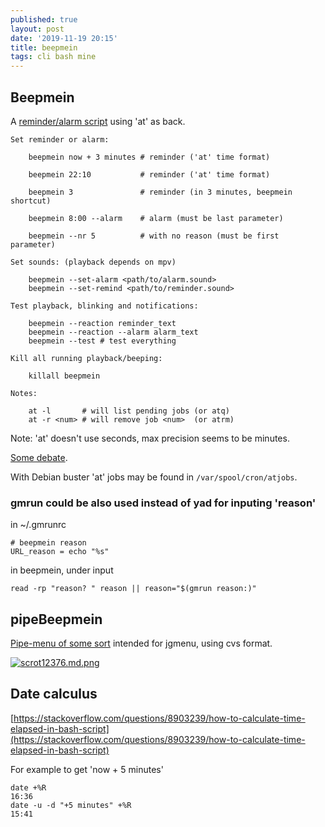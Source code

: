 ```yaml
---
published: true
layout: post
date: '2019-11-19 20:15'
title: beepmein
tags: cli bash mine 
---
```

## Beepmein

A [reminder/alarm script](https://raw.githubusercontent.com/brontosaurusrex/bucentaur/master/.experiments/bin/beepmein) using 'at' as back.

    Set reminder or alarm:

        beepmein now + 3 minutes # reminder ('at' time format)
        
        beepmein 22:10           # reminder ('at' time format)
                
        beepmein 3               # reminder (in 3 minutes, beepmein shortcut)
                
        beepmein 8:00 --alarm    # alarm (must be last parameter)
        
        beepmein --nr 5          # with no reason (must be first parameter)
           
    Set sounds: (playback depends on mpv)

        beepmein --set-alarm <path/to/alarm.sound>
        beepmein --set-remind <path/to/reminder.sound>

    Test playback, blinking and notifications:

        beepmein --reaction reminder_text
        beepmein --reaction --alarm alarm_text
        beepmein --test # test everything

    Kill all running playback/beeping:

        killall beepmein 

    Notes:

        at -l       # will list pending jobs (or atq)
        at -r <num> # will remove job <num>  (or atrm)

Note: 'at' doesn't use seconds, max precision seems to be minutes.

[Some debate](https://forums.bunsenlabs.org/viewtopic.php?id=6257).

With Debian buster 'at' jobs may be found in `/var/spool/cron/atjobs`.

### gmrun could be also used instead of yad for inputing 'reason'

in ~/.gmrunrc

    # beepmein reason
    URL_reason = echo "%s"
    
in beepmein, under input

    read -rp "reason? " reason || reason="$(gmrun reason:)"

## pipeBeepmein

[Pipe-menu of some sort](https://raw.githubusercontent.com/brontosaurusrex/bucentaur/master/.experiments/bin/pipeBeepmein) intended for jgmenu, using cvs format.

[![scrot12376.md.png](https://images.weserv.nl/?url=https://i.imgur.com/qPQaGXtl.png)](https://images.weserv.nl/?url=https://i.imgur.com/qPQaGXt.png)

## Date calculus

[https://stackoverflow.com/questions/8903239/how-to-calculate-time-elapsed-in-bash-script](https://stackoverflow.com/questions/8903239/how-to-calculate-time-elapsed-in-bash-script)

For example to get 'now + 5 minutes'

    date +%R
    16:36
    date -u -d "+5 minutes" +%R 
    15:41
